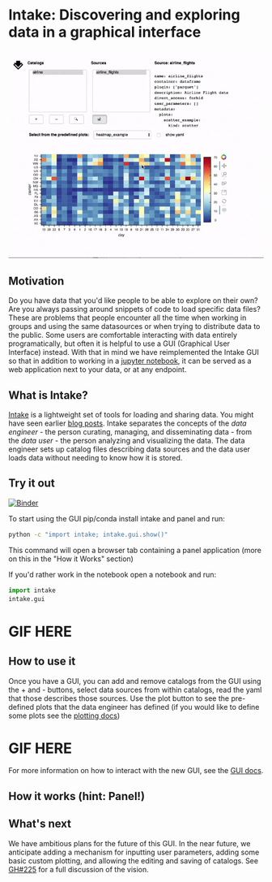 # Intake: Discovering and exploring data in a graphical interface

![Intake GUI with plotting panel open](assets/gui_plot.gif)

## Motivation
Do you have data that you'd like people to be able to explore on their own?
Are you always passing around snippets of code to load specific data files?
These are problems that people encounter all the time when working in groups
and using the same datasources or when trying to distribute data to the public.
Some users are comfortable interacting with data entirely programatically, but
often it is helpful to use a GUI (Graphical User Interface) instead. With that
in mind we have reimplemented the Intake GUI so that in addition to working in a
[jupyter notebook](https://jupyter.org/), it can be served as a web application
next to your data, or at any endpoint.

## What is Intake?
[Intake](https://intake.readthedocs.io) is a lightweight set of tools for
loading and sharing data. You might have seen earlier [blog posts](https://www.anaconda.com/?s=intake).
Intake separates the concepts of the *data engineer* - the person curating,
managing, and disseminating data - from the *data user* - the person analyzing
and visualizing the data. The data engineer sets up catalog files describing
data sources and the data user loads data without needing to know how it is
stored.

## Try it out
[![Binder](https://mybinder.org/badge_logo.svg)](https://mybinder.org/v2/gh/intake/intake-examples/master?filepath=GUI.ipynb)

To start using the GUI pip/conda install intake and panel and run:

```bash
python -c "import intake; intake.gui.show()"
```

This command will open a browser tab containing a panel application (more
on this in the "How it Works" section)

If you'd rather work in the notebook open a notebook and run:

```python
import intake
intake.gui
```

# GIF HERE

## How to use it
Once you have a GUI, you can add and remove catalogs from the GUI using the +
and - buttons, select data sources from within catalogs, read the yaml that
those describes those sources. Use the plot button to see the pre-defined plots
that the data engineer has defined (if you would like to define some plots
see the [plotting docs](https://intake.readthedocs.io/en/latest/plotting.html))


# GIF HERE


For more information on how to interact with the new GUI, see the
[GUI docs](https://intake.readthedocs.io/en/latest/gui.html).

## How it works (hint: Panel!)


## What's next
We have ambitious plans for the future of this GUI. In the near future,
we anticipate adding a mechanism for inputting user parameters, adding
some basic custom plotting, and allowing the editing and saving of catalogs.
See [GH#225](https://github.com/intake/intake/issues/225) for a full discussion
of the vision.
